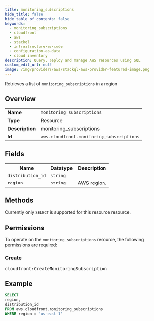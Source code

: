 ```yaml
---
title: monitoring_subscriptions
hide_title: false
hide_table_of_contents: false
keywords:
  - monitoring_subscriptions
  - cloudfront
  - aws
  - stackql
  - infrastructure-as-code
  - configuration-as-data
  - cloud inventory
description: Query, deploy and manage AWS resources using SQL
custom_edit_url: null
image: /img/providers/aws/stackql-aws-provider-featured-image.png
---
```

Retrieves a list of <code>monitoring_subscriptions</code> in a region

## Overview
<table><tbody>
<tr><td><b>Name</b></td><td><code>monitoring_subscriptions</code></td></tr>
<tr><td><b>Type</b></td><td>Resource</td></tr>
<tr><td><b>Description</b></td><td>monitoring_subscriptions</td></tr>
<tr><td><b>Id</b></td><td><code>aws.cloudfront.monitoring_subscriptions</code></td></tr>
</tbody></table>

## Fields
<table><tbody>
<tr><th>Name</th><th>Datatype</th><th>Description</th></tr>
<tr><td><code>distribution_id</code></td><td><code>string</code></td><td></td></tr>
<tr><td><code>region</code></td><td><code>string</code></td><td>AWS region.</td></tr>

</tbody></table>

## Methods
Currently only <code>SELECT</code> is supported for this resource resource.

## Permissions

To operate on the <code>monitoring_subscriptions</code> resource, the following permissions are required:

### Create
<pre>
cloudfront:CreateMonitoringSubscription</pre>


## Example
```sql
SELECT
region,
distribution_id
FROM aws.cloudfront.monitoring_subscriptions
WHERE region = 'us-east-1'
```
